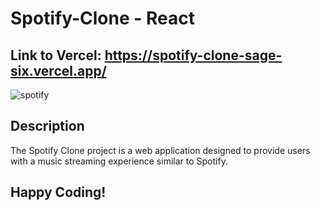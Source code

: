 # Spotify-Clone - React
## Link to Vercel: https://spotify-clone-sage-six.vercel.app/
![spotify](https://github.com/MariaKar1991/Spotify-Clone/assets/82884186/ddfdc781-053d-4a88-ac54-e8100d49cc5e)

## Description

The Spotify Clone project is a web application designed to provide users with a music streaming experience similar to Spotify. 

## Happy Coding!
